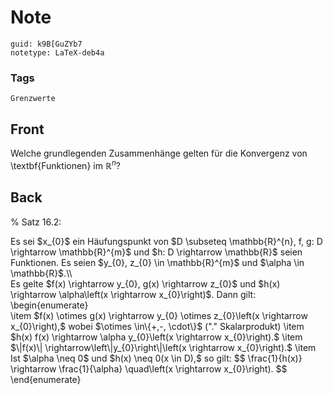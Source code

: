 # Note
```
guid: k9B[GuZYb7
notetype: LaTeX-deb4a
```

### Tags
```
Grenzwerte
```

## Front
Welche grundlegenden Zusammenhänge gelten für die Konvergenz von \textbf{Funktionen} im $\mathbb{R}^n$?

## Back
% Satz 16.2: <div>
</div><div>Es sei $x_{0}$ ein Häufungspunkt von $D \subseteq \mathbb{R}^{n}, f, g: D \rightarrow \mathbb{R}^{m}$ und $h: D \rightarrow \mathbb{R}$ seien Funktionen. Es seien $y_{0}, z_{0} \in \mathbb{R}^{m}$ und $\alpha \in \mathbb{R}$.\\
</div><div>
</div><div>Es gelte $f(x) \rightarrow y_{0}, g(x) \rightarrow z_{0}$ und $h(x) \rightarrow \alpha\left(x \rightarrow x_{0}\right)$. Dann gilt:
\begin{enumerate}</div><div>\item $f(x) \otimes g(x) \rightarrow y_{0} \otimes z_{0}\left(x \rightarrow x_{0}\right),$ wobei $\otimes \in\{+,-, \cdot\}$ ("." Skalarprodukt)
\item $h(x) f(x) \rightarrow \alpha y_{0}\left(x \rightarrow x_{0}\right).$
\item $\|f(x)\| \rightarrow\left\|y_{0}\right\|\left(x \rightarrow x_{0}\right).$
\item Ist $\alpha \neq 0$ und $h(x) \neq 0(x \in D),$ so gilt:
$$
\frac{1}{h(x)} \rightarrow \frac{1}{\alpha} \quad\left(x \rightarrow x_{0}\right).
$$
</div><div>\end{enumerate}</div>
